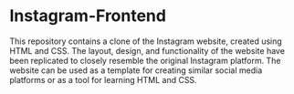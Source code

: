 # Instagram-Frontend
This repository contains a clone of the Instagram website, created using HTML and CSS. The layout, design, and functionality of the website have been replicated to closely resemble the original Instagram platform. The website can be used as a template for creating similar social media platforms or as a tool for learning HTML and CSS.
